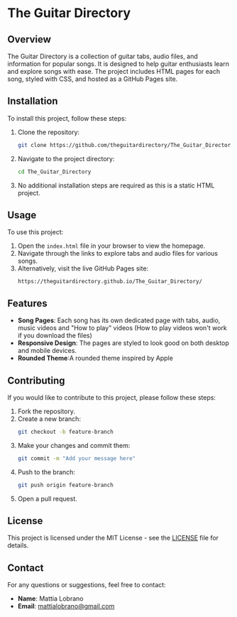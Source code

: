 # The Guitar Directory

## Overview
The Guitar Directory is a collection of guitar tabs, audio files, and information for popular songs. It is designed to help guitar enthusiasts learn and explore songs with ease. The project includes HTML pages for each song, styled with CSS, and hosted as a GitHub Pages site.

## Installation
To install this project, follow these steps:
1. Clone the repository:
   ```bash
   git clone https://github.com/theguitardirectory/The_Guitar_Directory.git
   ```
2. Navigate to the project directory:
   ```bash
   cd The_Guitar_Directory
   ```
3. No additional installation steps are required as this is a static HTML project.

## Usage
To use this project:
1. Open the `index.html` file in your browser to view the homepage.
2. Navigate through the links to explore tabs and audio files for various songs.
3. Alternatively, visit the live GitHub Pages site:
   ```
   https://theguitardirectory.github.io/The_Guitar_Directory/
   ```

## Features
- **Song Pages**: Each song has its own dedicated page with tabs, audio, music videos and "How to play" videos (How to play videos won't work if you download the files)
- **Responsive Design**: The pages are styled to look good on both desktop and mobile devices.
- **Rounded Theme**:A rounded theme inspired by Apple

## Contributing
If you would like to contribute to this project, please follow these steps:
1. Fork the repository.
2. Create a new branch:
   ```bash
   git checkout -b feature-branch
   ```
3. Make your changes and commit them:
   ```bash
   git commit -m "Add your message here"
   ```
4. Push to the branch:
   ```bash
   git push origin feature-branch
   ```
5. Open a pull request.

## License
This project is licensed under the MIT License - see the [LICENSE](LICENSE) file for details.

## Contact
For any questions or suggestions, feel free to contact:
- **Name**: Mattia Lobrano
- **Email**: mattialobrano@gmail.com